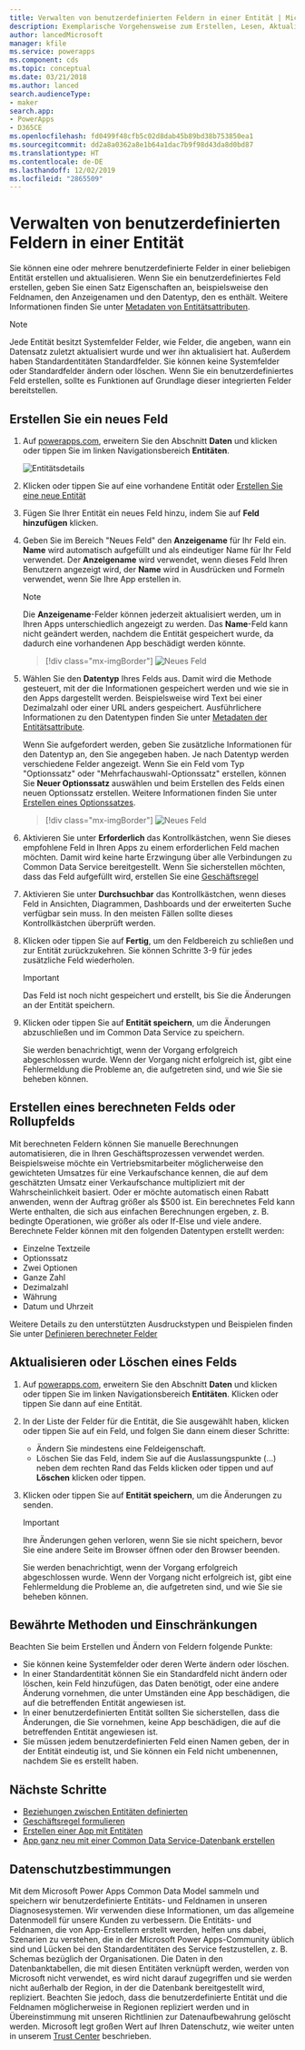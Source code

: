 ```yaml
---
title: Verwalten von benutzerdefinierten Feldern in einer Entität | Microsoft Docs
description: Exemplarische Vorgehensweise zum Erstellen, Lesen, Aktualisieren und Löschen benutzerdefinierter Felder in einer Entität in Common Data Service.
author: lancedMicrosoft
manager: kfile
ms.service: powerapps
ms.component: cds
ms.topic: conceptual
ms.date: 03/21/2018
ms.author: lanced
search.audienceType:
- maker
search.app:
- PowerApps
- D365CE
ms.openlocfilehash: fd0499f48cfb5c02d8dab45b89bd38b753850ea1
ms.sourcegitcommit: dd2a8a0362a8e1b64a1dac7b9f98d43da8d0bd87
ms.translationtype: HT
ms.contentlocale: de-DE
ms.lasthandoff: 12/02/2019
ms.locfileid: "2865509"
---
```

# <a name="manage-custom-fields-in-an-entity"></a>Verwalten von benutzerdefinierten Feldern in einer Entität
Sie können eine oder mehrere benutzerdefinierte Felder in einer beliebigen Entität erstellen und aktualisieren. Wenn Sie ein benutzerdefiniertes Feld erstellen, geben Sie einen Satz Eigenschaften an, beispielsweise den Feldnamen, den Anzeigenamen und den Datentyp, den es enthält. Weitere Informationen finden Sie unter [Metadaten von Entitätsattributen](../../developer/common-data-service/entity-attribute-metadata.md).

> [!NOTE]
> Jede Entität besitzt Systemfelder Felder, wie Felder, die angeben, wann ein Datensatz zuletzt aktualisiert wurde und wer ihn aktualisiert hat. Außerdem haben Standardentitäten Standardfelder. Sie können keine Systemfelder oder Standardfelder ändern oder löschen. Wenn Sie ein benutzerdefiniertes Feld erstellen, sollte es Funktionen auf Grundlage dieser integrierten Felder bereitstellen.

## <a name="create-a-field"></a>Erstellen Sie ein neues Feld
1. Auf [powerapps.com](https://make.powerapps.com/?utm_source=padocs&utm_medium=linkinadoc&utm_campaign=referralsfromdoc), erweitern Sie den Abschnitt **Daten** und klicken oder tippen Sie im linken Navigationsbereich **Entitäten**.

    ![Entitätsdetails](./media/data-platform-cds-create-entity/entitylist.png "Entitätsliste")

2. Klicken oder tippen Sie auf eine vorhandene Entität oder [Erstellen Sie eine neue Entität](data-platform-create-entity.md)

3. Fügen Sie Ihrer Entität ein neues Feld hinzu, indem Sie auf **Feld hinzufügen** klicken.

4. Geben Sie im Bereich "Neues Feld" den **Anzeigename** für Ihr Feld ein. **Name** wird automatisch aufgefüllt und als eindeutiger Name für Ihr Feld verwendet. Der **Anzeigename** wird verwendet, wenn dieses Feld Ihren Benutzern angezeigt wird, der **Name** wird in Ausdrücken und Formeln verwendet, wenn Sie Ihre App erstellen in.

    > [!NOTE]
    > Die **Anzeigename**-Felder können jederzeit aktualisiert werden, um in Ihren Apps unterschiedlich angezeigt zu werden. Das **Name**-Feld kann nicht geändert werden, nachdem die Entität gespeichert wurde, da dadurch eine vorhandenen App beschädigt werden könnte.

    > [!div class="mx-imgBorder"] 
    > ![Neues Feld](./media/data-platform-cds-create-entity/newfieldpanel.png "Neuer Feldbereich")

5. Wählen Sie den **Datentyp** Ihres Felds aus. Damit wird die Methode gesteuert, mit der die Informationen gespeichert werden und wie sie in den Apps dargestellt werden. Beispielsweise wird Text bei einer Dezimalzahl oder einer URL anders gespeichert. Ausführlichere Informationen zu den Datentypen finden Sie unter [Metadaten der Entitätsattribute](../../developer/common-data-service/entity-attribute-metadata.md).

    Wenn Sie aufgefordert werden, geben Sie zusätzliche Informationen für den Datentyp an, den Sie angegeben haben. Je nach Datentyp werden verschiedene Felder angezeigt. Wenn Sie ein Feld vom Typ "Optionssatz" oder "Mehrfachauswahl-Optionssatz" erstellen, können Sie **Neuer Optionssatz** auswählen und beim Erstellen des Felds einen neuen Optionssatz erstellen. Weitere Informationen finden Sie unter [Erstellen eines Optionssatzes](custom-picklists.md).

    > [!div class="mx-imgBorder"] 
    > ![Neues Feld](./media/data-platform-cds-create-entity/newfieldpanel-2.png "Neuer Feldbereich")


7. Aktivieren Sie unter **Erforderlich** das Kontrollkästchen, wenn Sie dieses empfohlene Feld in Ihren Apps zu einem erforderlichen Feld machen möchten. Damit wird keine harte Erzwingung über alle Verbindungen zu Common Data Service bereitgestellt. Wenn Sie sicherstellen möchten, dass das Feld aufgefüllt wird, erstellen Sie eine [Geschäftsregel](data-platform-create-business-rule.md)

8. Aktivieren Sie unter **Durchsuchbar** das Kontrollkästchen, wenn dieses Feld in Ansichten, Diagrammen, Dashboards und der erweiterten Suche verfügbar sein muss. In den meisten Fällen sollte dieses Kontrollkästchen überprüft werden.

9. Klicken oder tippen Sie auf **Fertig**, um den Feldbereich zu schließen und zur Entität zurückzukehren. Sie können Schritte 3-9 für jedes zusätzliche Feld wiederholen.
   
    > [!IMPORTANT]
    > Das Feld ist noch nicht gespeichert und erstellt, bis Sie die Änderungen an der Entität speichern.

10. Klicken oder tippen Sie auf **Entität speichern**, um die Änderungen abzuschließen und im Common Data Service zu speichern.

    Sie werden benachrichtigt, wenn der Vorgang erfolgreich abgeschlossen wurde. Wenn der Vorgang nicht erfolgreich ist, gibt eine Fehlermeldung die Probleme an, die aufgetreten sind, und wie Sie sie beheben können.

## <a name="create-a-calculated-or-roll-up-field"></a>Erstellen eines berechneten Felds oder Rollupfelds
Mit berechneten Feldern können Sie manuelle Berechnungen automatisieren, die in Ihren Geschäftsprozessen verwendet werden. Beispielsweise möchte ein Vertriebsmitarbeiter möglicherweise den gewichteten Umsatzes für eine Verkaufschance kennen, die auf dem geschätzten Umsatz einer Verkaufschance multipliziert mit der Wahrscheinlichkeit basiert. Oder er möchte automatisch einen Rabatt anwenden, wenn der Auftrag größer als $500 ist. Ein berechnetes Feld kann Werte enthalten, die sich aus einfachen Berechnungen ergeben, z. B. bedingte Operationen, wie größer als oder If-Else und viele andere. Berechnete Felder können mit den folgenden Datentypen erstellt werden:

* Einzelne Textzeile
* Optionssatz
* Zwei Optionen
* Ganze Zahl
* Dezimalzahl
* Währung
* Datum und Uhrzeit

Weitere Details zu den unterstützten Ausdruckstypen und Beispielen finden Sie unter [Definieren berechneter Felder](/dynamics365/customer-engagement/customize/define-calculated-fields)

## <a name="update-or-delete-a-field"></a>Aktualisieren oder Löschen eines Felds
1. Auf [powerapps.com](https://make.powerapps.com/?utm_source=padocs&utm_medium=linkinadoc&utm_campaign=referralsfromdoc), erweitern Sie den Abschnitt **Daten** und klicken oder tippen Sie im linken Navigationsbereich **Entitäten**. Klicken oder tippen Sie dann auf eine Entität.
2. In der Liste der Felder für die Entität, die Sie ausgewählt haben, klicken oder tippen Sie auf ein Feld, und folgen Sie dann einem dieser Schritte:
   
   * Ändern Sie mindestens eine Feldeigenschaft.
   * Löschen Sie das Feld, indem Sie auf die Auslassungspunkte (...) neben dem rechten Rand das Felds klicken oder tippen und auf **Löschen** klicken oder tippen.

3. Klicken oder tippen Sie auf **Entität speichern**, um die Änderungen zu senden.
   
    > [!IMPORTANT]
    > Ihre Änderungen gehen verloren, wenn Sie sie nicht speichern, bevor Sie eine andere Seite im Browser öffnen oder den Browser beenden.

    Sie werden benachrichtigt, wenn der Vorgang erfolgreich abgeschlossen wurde. Wenn der Vorgang nicht erfolgreich ist, gibt eine Fehlermeldung die Probleme an, die aufgetreten sind, und wie Sie sie beheben können.

## <a name="best-practices-and-restrictions"></a>Bewährte Methoden und Einschränkungen
Beachten Sie beim Erstellen und Ändern von Feldern folgende Punkte:

* Sie können keine Systemfelder oder deren Werte ändern oder löschen.
* In einer Standardentität können Sie ein Standardfeld nicht ändern oder löschen, kein Feld hinzufügen, das Daten benötigt, oder eine andere Änderung vornehmen, die unter Umständen eine App beschädigen, die auf die betreffenden Entität angewiesen ist.
* In einer benutzerdefinierten Entität sollten Sie sicherstellen, dass die Änderungen, die Sie vornehmen, keine App beschädigen, die auf die betreffenden Entität angewiesen ist.
* Sie müssen jedem benutzerdefinierten Feld einen Namen geben, der in der Entität eindeutig ist, und Sie können ein Feld nicht umbenennen, nachdem Sie es erstellt haben.

## <a name="next-steps"></a>Nächste Schritte
* [Beziehungen zwischen Entitäten definierten](data-platform-entity-lookup.md)
* [Geschäftsregel formulieren](data-platform-create-business-rule.md)
* [Erstellen einer App mit Entitäten](../canvas-apps/data-platform-create-app.md)
* [App ganz neu mit einer Common Data Service-Datenbank erstellen](../canvas-apps/data-platform-create-app-scratch.md)

## <a name="privacy-notice"></a>Datenschutzbestimmungen
Mit dem Microsoft Power Apps Common Data Model sammeln und speichern wir benutzerdefinierte Entitäts- und Feldnamen in unseren Diagnosesystemen.  Wir verwenden diese Informationen, um das allgemeine Datenmodell für unsere Kunden zu verbessern. Die Entitäts- und Feldnamen, die von App-Erstellern erstellt werden, helfen uns dabei, Szenarien zu verstehen, die in der Microsoft Power Apps-Community üblich sind und Lücken bei den Standardentitäten des Service festzustellen, z. B. Schemas bezüglich der Organisationen. Die Daten in den Datenbanktabellen, die mit diesen Entitäten verknüpft werden, werden von Microsoft nicht verwendet, es wird nicht darauf zugegriffen und sie werden nicht außerhalb der Region, in der die Datenbank bereitgestellt wird, repliziert. Beachten Sie jedoch, dass die benutzerdefinierte Entität und die Feldnamen möglicherweise in Regionen repliziert werden und in Übereinstimmung mit unseren Richtlinien zur Datenaufbewahrung gelöscht werden. Microsoft legt großen Wert auf Ihren Datenschutz, wie weiter unten in unserem [Trust Center](https://www.microsoft.com/trustcenter/Privacy/default.aspx) beschrieben.

